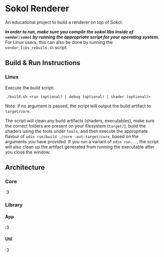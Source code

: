 # Sokol Renderer
An educational project to build a renderer on top of Sokol.

_**In order to run, make sure you compile the sokol libs inside of `vendor/sokol` by running the appropriate script for your operating system.**_ For Linux users, this can also be done by running the `vendor_libs_rebuild.sh` script.

## Build & Run Instructions
### Linux
Execute the build script:

```
./build.sh <run (optional) | debug (optional) | shader (optional)>
```
Note: if no argument is passed, the script will output the build artifact to `target/core`.

The script will clean any build artifacts (shaders, executables), make sure the correct folders are present on your filesystem (`target/`), build the shaders using the tools under `tools`, and then execute the appropriate flavour of `odin run/build ./core -out:target/core`, based on the arguments you have provided. If you run a variant of `odin run...`, the script will also clean up the artifact generated from running the executable after you close the window.

## Architecture
### Core
:3 

### Library
#### App
:3 
#### Util
:3 
